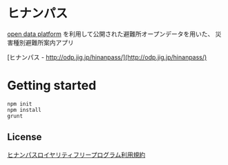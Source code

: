 # ヒナンパス

[open data platform](http://odp.jig.jp/)
を利用して公開された避難所オープンデータを用いた、
災害種別避難所案内アプリ

[ヒナンパス - http://odp.jig.jp/hinanpass/](http://odp.jig.jp/hinanpass/)

# Getting started

```
npm init
npm install
grunt
```

## License

[ヒナンパスロイヤリティフリープログラム利用規約](https://github.com/odp-jigjp/hinanpass/blob/master/royalty_free.md)